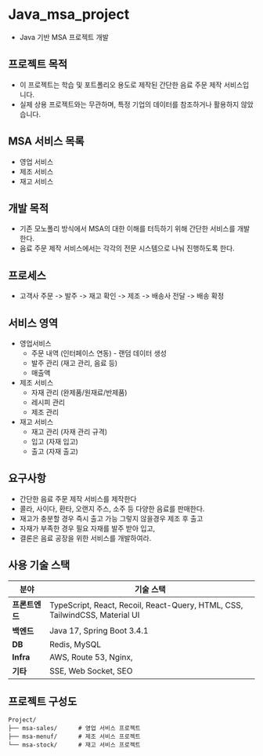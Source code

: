 # Java_msa_project
- Java 기반 MSA 프로젝트 개발

## 프로젝트 목적
- 이 프로젝트는 학습 및 포트폴리오 용도로 제작된 간단한 음료 주문 제작 서비스입니다.  
- 실제 상용 프로젝트와는 무관하며, 특정 기업의 데이터를 참조하거나 활용하지 않았습니다.

## MSA 서비스 목록
- 영업 서비스
- 제조 서비스
- 재고 서비스

## 개발 목적
- 기존 모노폴리 방식에서 MSA의 대한 이해를 터득하기 위해 간단한 서비스를 개발한다.
- 음료 주문 제작 서비스에서는 각각의 전문 시스템으로 나눠 진행하도록 한다.

## 프로세스
- 고객사 주문 -> 발주 -> 재고 확인 -> 제조 -> 배송사 전달 -> 배송 확정

## 서비스 영역
- 영업서비스
  - 주문 내역 (인터페이스 연동) - 랜덤 데이터 생성
  - 발주 관리 (재고 관리, 음료 등)
  - 매출액
- 제조 서비스
  - 자재 관리 (완제품/원재료/반제품)
  - 레시피 관리
  - 제조 관리
- 재고 서비스
  - 재고 관리 (자재 관리 규격)
  - 입고 (자재 입고)
  - 출고 (자재 출고)

## 요구사항
- 간단한 음료 주문 제작 서비스를 제작한다
- 콜라, 사이다, 환타, 오랜지 주스, 소주 등 다양한 음료를 판매한다.
- 재고가 충분할 경우 즉시 출고 가능 그렇지 않을경우 제조 후 출고
- 자재가 부족한 경우 필요 자재를 발주 받아 입고,
- 결론은 음료 공장을 위한 서비스를 개발하여라.


## 사용 기술 스택

| **분야**        | **기술 스택**                                                                                   |
|-----------------|-------------------------------------------------------------------------------------------------|
| **프론트엔드**  | TypeScript, React, Recoil, React-Query, HTML, CSS, TailwindCSS, Material UI                     |
| **백엔드**      | Java 17, Spring Boot 3.4.1                                                        |
| **DB**          | Redis, MySQL                                                                                   |
| **Infra**       | AWS, Route 53, Nginx,                                                                     |
| **기타**        | SSE, Web Socket, SEO                                                                            |



## 프로젝트 구성도

```
Project/
├── msa-sales/      # 영업 서비스 프로젝트
├── msa-menuf/      # 제조 서비스 프로젝트
└── msa-stock/      # 재고 서비스 프로젝트
```


